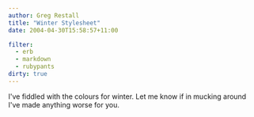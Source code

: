 ```yaml
---
author: Greg Restall
title: "Winter Stylesheet"
date: 2004-04-30T15:58:57+11:00

filter:
  - erb
  - markdown
  - rubypants
dirty: true
---
```


I've fiddled with the colours for winter.  Let me know if in mucking around I've made anything worse for you.